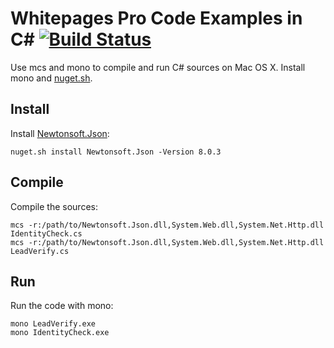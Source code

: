 # Whitepages Pro Code Examples in C# [![Build Status](https://travis-ci.org/whitepages/pro-examples-csharp.svg?branch=master)](https://travis-ci.org/whitepages/pro-examples-csharp)


Use mcs and mono to compile and run C# sources on Mac OS X. Install mono and [nuget.sh].

## Install

Install [Newtonsoft.Json]:

```shell
nuget.sh install Newtonsoft.Json -Version 8.0.3
```

## Compile

Compile the sources:

```shell
mcs -r:/path/to/Newtonsoft.Json.dll,System.Web.dll,System.Net.Http.dll IdentityCheck.cs
mcs -r:/path/to/Newtonsoft.Json.dll,System.Web.dll,System.Net.Http.dll LeadVerify.cs
```

## Run

Run the code with mono:

```shell
mono LeadVerify.exe
mono IdentityCheck.exe
```

[nuget.sh]: https://gist.github.com/andypiper/2636885
[Newtonsoft.Json]: http://www.newtonsoft.com/json
